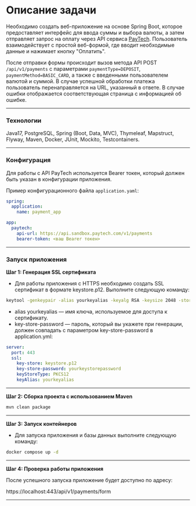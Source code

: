 # Описание задачи

Необходимо создать веб-приложение на основе Spring Boot, которое предоставляет интерфейс для ввода суммы и выбора валюты, а затем отправляет запрос на оплату через API сервиса [PayTech](https://paytech.readme.io/). Пользователь взаимодействует с простой веб-формой, где вводит необходимые данные и нажимает кнопку "Оплатить".

После отправки формы происходит вызов метода API POST `/api/v1/payments` с параметрами `paymentType=DEPOSIT`, `paymentMethod=BASIC_CARD`, а также с введенными пользователем валютой и суммой. В случае успешной обработки платежа пользователь перенаправляется на URL, указанный в ответе. В случае ошибки отображается соответствующая страница с информацией об ошибке.
_____
### Технологии

Java17, PostgreSQL, Spring (Boot, Data, MVC), Thymeleaf, Mapstruct, Flyway, Maven, Docker, JUnit, Mockito, Testcontainers.
_____
### Конфигурация

Для работы с API PayTech используется Bearer токен, который должен быть указан в конфигурации приложения.

Пример конфигурационного файла `application.yaml`:

```yaml
spring:
  application:
    name: payment_app

app:
  paytech:
    api-url: https://api.sandbox.paytech.com/v1/payments
    bearer-token: <ваш Bearer токен>
```
_____

### Запуск приложения
**Шаг 1: Генерация SSL сертификата**
- Для работы приложения с HTTPS необходимо создать SSL сертификат в формате keystore.p12. Выполните следующую команду:
```bash
keytool -genkeypair -alias yourkeyalias -keyalg RSA -keysize 2048 -storetype PKCS12 -keystore src/main/resources/ssl/keystore.p12 -validity 3650
```
-	alias yourkeyalias — имя ключа, используемое для доступа к сертификату.
-	key-store-password — пароль, который вы укажете при генерации, должен совпадать с параметром key-store-password в application.yml:
```yaml
server:
  port: 443
  ssl:
    key-store: keystore.p12
    key-store-password: yourkeystorepassword
    keyStoreType: PKCS12
    keyAlias: yourkeyalias
```
_____


**Шаг 2: Сборка проекта с использованием Maven**
```bash
mvn clean package
```
_____

**Шаг 3: Запуск контейнеров**
- Для запуска приложения и базы данных выполните следующую команду:
```bash
docker compose up -d
```
_____

**Шаг 4: Проверка работы приложения**

После успешного запуска приложение будет доступно по адресу:

https://localhost:443/api/v1/payments/form
_____

